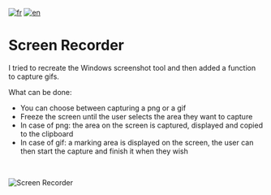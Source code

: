 [![fr](https://img.shields.io/badge/lang-fr-red.svg)](README.md)
[![en](https://img.shields.io/badge/lang-en-blue.svg)](README.en.md)

# Screen Recorder
I tried to recreate the Windows screenshot tool and then added a function to capture gifs. <br>

What can be done:
* You can choose between capturing a png or a gif
* Freeze the screen until the user selects the area they want to capture
* In case of png: the area on the screen is captured, displayed and copied to the clipboard
* In case of gif: a marking area is displayed on the screen, the user can then start the capture and finish it when they wish
<br>

![Screen Recorder](sources/Screen-Recorder.gif)
